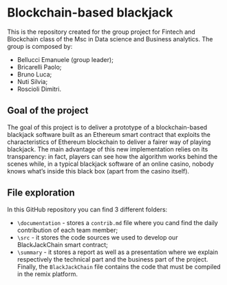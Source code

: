 # Blockchain-based blackjack
This is the repository created for the group project for Fintech and Blockchain class of the Msc in Data science and Business analytics. The group is composed by:
- Bellucci Emanuele (group leader);
- Bricarelli Paolo;
- Bruno Luca;
- Nuti Silvia;
- Roscioli Dimitri.

## Goal of the project
The goal of this project is to deliver a prototype of a blockchain-based blackjack software built as an Ethereum smart contract that exploits the characteristics of Ethereum blockchain to deliver a fairer way of playing blackjack. The main advantage of this new implementation relies on its transparency:  in fact, players can see how the algorithm works behind the scenes while, in a typical blackjack software of an online casino, nobody knows what’s inside this black box (apart from the casino itself).

## File exploration
 In this GitHub repository you can find 3 different folders:
 - `\documentation` - stores a `contrib.md` file where you cand find the daily contribution of each team member;
 - `\src` -  it stores the code sources we used to develop our BlackJackChain smart contract;
 - `\summary` - it stores a report as well as a presentation where we explain respectively the technical part and the business part of the project.
 Finally, the `BlackJackChain` file contains the code that must be compiled in the remix platform.

